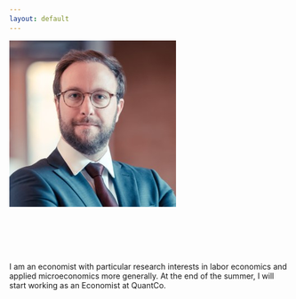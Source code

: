 ```yaml
---
layout: default
---
```


![picture](images/MarcAntoineSchmidt_sq_300.jpg "Marc-Antoine Schmidt")

<br/><br/><br/><br/>

<p class="clear-mobile">I am an economist with particular research interests in labor economics and applied microeconomics more generally. At the end of the summer, I will start working as an Economist at QuantCo.

<br/><br/>